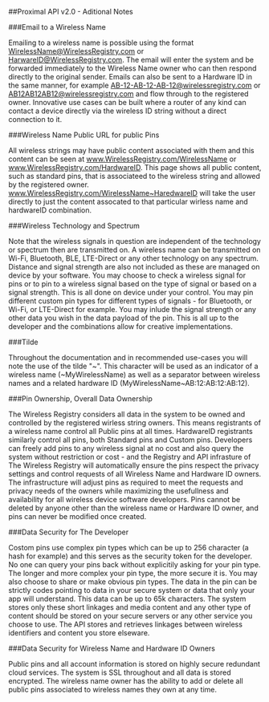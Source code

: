 ##Proximal API v2.0 - Aditional Notes

###Email to a Wireless Name

Emailing to a wireless name is possible using the format WirelessName@WirelessRegistry.com or HarwareID@WirelessRegistry.com. The email will enter the system and be forwarded immediately to the Wireless Name owner who can then respond directly to the original sender. Emails can also be sent to a Hardware ID in the same manner, for example AB-12-AB-12-AB-12@wirelessregistry.com or AB12AB12AB12@wirelessregistry.com and flow through to the registered owner. Innovative use cases can be built where a router of any kind can contact a device directly via the wireless ID string without a direct connection to it.
  
###Wireless Name Public URL for public Pins

All wireless strings may have public content associated with them and this content can be seen at www.WirelessRegistry.com/WirelessName or www.WirelessRegistry.com/HardwareID. This page shows all public content, such as standard pins, that is associateed to the wireless string and allowed by the registered owner. www.WirelessRegistry.com/WirelessName~HaredwareID will take the user directly to just the content assocated to that particular wirless name and hardwareID combination.
 
###Wireless Technology and Spectrum

Note that the wireless signals in question are independent of the technology or spectrum then are transmitted on. A wireless name can be transmitted on Wi-Fi, Bluetooth, BLE, LTE-Direct or any other technology on any spectrum. Distance and signal strength are also not included as these are managed on device by your software. You may choose to check a wireless signal for pins or to pin to a wireless signal based on the type of signal or based on a signal strength. This is all done on device under your control. You may pin different custom pin types for different types of signals - for Bluetooth, or Wi-Fi, or LTE-Direct for example. You may inlude the signal strength or any other data you wish in the data payload of the pin. This is all up to the developer and the combinations allow for creative implementations.
       
###Tilde

Throughout the documentation and in recommended use-cases you will note the use of the tilde "~". This character will be used as an indicator of a wireless name (~MyWirelessName) as well as a separator between wireless names and a related hardware ID (MyWirelessName~AB:12:AB:12:AB:12).
 
###Pin Ownership, Overall Data Ownership

The Wireless Registry considers all data in the system to be owned and controlled by the registered wirless string owners. This means registrants of a wireless name control all Public pins at all times. HardwareID registrants similarly control all pins, both Standard pins and Custom pins. Developers can freely add pins to any wireless signal at no cost and also query the system without restriction or cost - and the Registry and API infrasture of The Wireless Registry will automatically ensure the pins respect the privacy settings and control requests of all Wireless Name and Hardware ID owners. The infrastructure will adjust pins as required to meet the requests and privacy needs of the owners while maximizing the usefullness and availability for all wireless device software developers. Pins cannot be deleted by anyone other than the wireless name or Hardware ID owner, and pins can never be modified once created. 

###Data Security for The Developer
 
Costom pins use complex pin types which can be up to 256 character (a hash for example) and this serves as the security token for the developer. No one can query your pins back without explicitily asking for your pin type. The longer and more complex your pin type, the more secure it is. You may also choose to share or make obvious pin types. The data in the pin can be strictly codes pointing to data in your secure system or data that only your app will understand. This data can be up to 65k characters. The system stores only these short linkages and media content and any other type of content should be stored on your secure servers or any other service you choose to use. The API stores and retrieves linkages between wireless identifiers and content you store elseware.
 
###Data Security for Wireless Name and Hardware ID Owners
 
Public pins and all account information is stored on highly secure redundant cloud services. The system is SSL throughout and all data is stored encrypted. The wireless name owner has the ability to add or delete all public pins associated to wireless names they own at any time.
 



 
     
